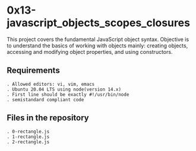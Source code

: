 # 0x13-javascript_objects_scopes_closures

This project covers the fundamental JavaScript object syntax. Objective is to understand the basics 
of working with objects mainly: creating objects, accessing and modifying object properties,
and using constructors.

## Requirements

	. Allowed editors: vi, vim, emacs
    . Ubuntu 20.04 LTS using node(version 14.x)
    . First line should be exactly #!/usr/bin/node
    . semistandard compliant code


## Files in the repository

    . 0-rectangle.js
    . 1-rectangle.js
    . 2-rectangle.js
